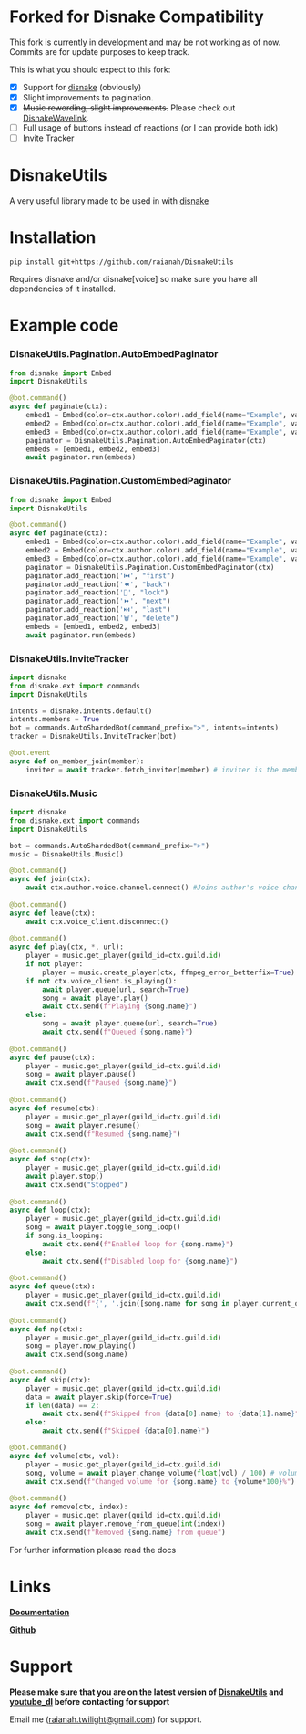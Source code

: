 # Forked for Disnake Compatibility
This fork is currently in development and may be not working as of now. Commits are for update purposes to keep track.

This is what you should expect to this fork:

- [x] Support for [disnake](https://pypi.org/project/disnake.py/) (obviously)
- [x] Slight improvements to pagination.
- [x] ~~Music rewording, slight improvements.~~ Please check out [DisnakeWavelink](https://github.com/raianah/DisnakeWavelink).
- [ ] Full usage of buttons instead of reactions (or I can provide both idk)
- [ ] Invite Tracker

# DisnakeUtils
A very useful library made to be used in with [disnake](https://pypi.org/project/disnake/)

# Installation

```
pip install git+https://github.com/raianah/DisnakeUtils
```

Requires disnake and/or disnake[voice] so make sure you have all dependencies of it installed.

# Example code

### DisnakeUtils.Pagination.AutoEmbedPaginator
```python
from disnake import Embed
import DisnakeUtils

@bot.command()
async def paginate(ctx):
    embed1 = Embed(color=ctx.author.color).add_field(name="Example", value="Page 1")
    embed2 = Embed(color=ctx.author.color).add_field(name="Example", value="Page 2")
    embed3 = Embed(color=ctx.author.color).add_field(name="Example", value="Page 3")
    paginator = DisnakeUtils.Pagination.AutoEmbedPaginator(ctx)
    embeds = [embed1, embed2, embed3]
    await paginator.run(embeds)
```

### DisnakeUtils.Pagination.CustomEmbedPaginator
```python
from disnake import Embed
import DisnakeUtils

@bot.command()
async def paginate(ctx):
    embed1 = Embed(color=ctx.author.color).add_field(name="Example", value="Page 1")
    embed2 = Embed(color=ctx.author.color).add_field(name="Example", value="Page 2")
    embed3 = Embed(color=ctx.author.color).add_field(name="Example", value="Page 3")
    paginator = DisnakeUtils.Pagination.CustomEmbedPaginator(ctx)
    paginator.add_reaction('⏮️', "first")
    paginator.add_reaction('⏪', "back")
    paginator.add_reaction('🔴', "lock")
    paginator.add_reaction('⏩', "next")
    paginator.add_reaction('⏭️', "last")
    paginator.add_reaction('🗑️', "delete")
    embeds = [embed1, embed2, embed3]
    await paginator.run(embeds)
```

### DisnakeUtils.InviteTracker
```python
import disnake
from disnake.ext import commands
import DisnakeUtils

intents = disnake.intents.default()
intents.members = True
bot = commands.AutoShardedBot(command_prefix=">", intents=intents)
tracker = DisnakeUtils.InviteTracker(bot)

@bot.event
async def on_member_join(member):
    inviter = await tracker.fetch_inviter(member) # inviter is the member who invited
```

### DisnakeUtils.Music
```python
import disnake
from disnake.ext import commands
import DisnakeUtils

bot = commands.AutoShardedBot(command_prefix=">")
music = DisnakeUtils.Music()

@bot.command()
async def join(ctx):
    await ctx.author.voice.channel.connect() #Joins author's voice channel
    
@bot.command()
async def leave(ctx):
    await ctx.voice_client.disconnect()
    
@bot.command()
async def play(ctx, *, url):
    player = music.get_player(guild_id=ctx.guild.id)
    if not player:
        player = music.create_player(ctx, ffmpeg_error_betterfix=True)
    if not ctx.voice_client.is_playing():
        await player.queue(url, search=True)
        song = await player.play()
        await ctx.send(f"Playing {song.name}")
    else:
        song = await player.queue(url, search=True)
        await ctx.send(f"Queued {song.name}")
        
@bot.command()
async def pause(ctx):
    player = music.get_player(guild_id=ctx.guild.id)
    song = await player.pause()
    await ctx.send(f"Paused {song.name}")
    
@bot.command()
async def resume(ctx):
    player = music.get_player(guild_id=ctx.guild.id)
    song = await player.resume()
    await ctx.send(f"Resumed {song.name}")
    
@bot.command()
async def stop(ctx):
    player = music.get_player(guild_id=ctx.guild.id)
    await player.stop()
    await ctx.send("Stopped")
    
@bot.command()
async def loop(ctx):
    player = music.get_player(guild_id=ctx.guild.id)
    song = await player.toggle_song_loop()
    if song.is_looping:
        await ctx.send(f"Enabled loop for {song.name}")
    else:
        await ctx.send(f"Disabled loop for {song.name}")
    
@bot.command()
async def queue(ctx):
    player = music.get_player(guild_id=ctx.guild.id)
    await ctx.send(f"{', '.join([song.name for song in player.current_queue()])}")
    
@bot.command()
async def np(ctx):
    player = music.get_player(guild_id=ctx.guild.id)
    song = player.now_playing()
    await ctx.send(song.name)
    
@bot.command()
async def skip(ctx):
    player = music.get_player(guild_id=ctx.guild.id)
    data = await player.skip(force=True)
    if len(data) == 2:
        await ctx.send(f"Skipped from {data[0].name} to {data[1].name}")
    else:
        await ctx.send(f"Skipped {data[0].name}")

@bot.command()
async def volume(ctx, vol):
    player = music.get_player(guild_id=ctx.guild.id)
    song, volume = await player.change_volume(float(vol) / 100) # volume should be a float between 0 to 1
    await ctx.send(f"Changed volume for {song.name} to {volume*100}%")
    
@bot.command()
async def remove(ctx, index):
    player = music.get_player(guild_id=ctx.guild.id)
    song = await player.remove_from_queue(int(index))
    await ctx.send(f"Removed {song.name} from queue")
```

For further information please read the docs

# Links
**[Documentation](https://docs.discordutils.gq)**

**[Github](https://github.discordutils.gq)**

# Support
**__Please make sure that you are on the latest version of [DisnakeUtils](https://github.com/raianah/DisnakeUtils) and [youtube_dl](https://pypi.org/project/youtube_dl) before contacting for support__**

Email me (raianah.twilight@gmail.com) for support.
